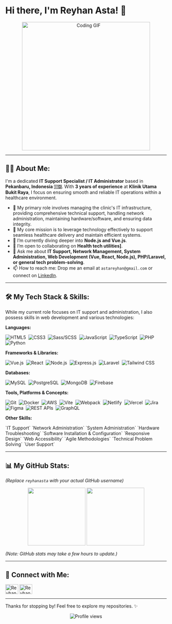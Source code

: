 # Hi there, I'm Reyhan Asta! 👋

<p align="center">
  <a href="coding cat">
    <img src="https://media.giphy.com/media/v1.Y2lkPTc5MGI3NjExNndqMnJxeHJ6em90NTY3OG55dHI3dzVleDZ6anNyeDVqbjhsNnZvMyZlcD12MV9naWZzX3NlYXJjaCZjdD1n/VbnUQpnihPSIgIXuZv/giphy.gif" alt="Coding GIF" width="400"/>
  </a>
</p>

---

## 👨‍💻 About Me:

I'm a dedicated **IT Support Specialist / IT Administrator** based in **Pekanbaru, Indonesia 🇮🇩**. With **3 years of experience** at **Klinik Utama Bukit Raya**, I focus on ensuring smooth and reliable IT operations within a healthcare environment.

* 🏥 My primary role involves managing the clinic's IT infrastructure, providing comprehensive technical support, handling network administration, maintaining hardware/software, and ensuring data integrity.
* 🚀 My core mission is to leverage technology effectively to support seamless healthcare delivery and maintain efficient systems.
* 🌱 I’m currently diving deeper into **Node.js and Vue.js**.
* 👯 I’m open to collaborating on **Health tech utilities]**.
* 💬 Ask me about **IT Support, Network Management, System Administration, Web Development (Vue, React, Node.js), PHP/Laravel, or general tech problem-solving**.
* 📫 How to reach me: Drop me an email at `astareyhan@gmail.com` or connect on [LinkedIn](https://www.linkedin.com/in/reyhanasta).


---

## 🛠️ My Tech Stack & Skills:

While my current role focuses on IT support and administration, I also possess skills in web development and various technologies:

**Languages:**
<p>
  <img src="https://img.shields.io/badge/HTML5-[Color]?style=for-the-badge&logo=html5&logoColor=white" alt="HTML5"/>&nbsp;
  <img src="https://img.shields.io/badge/CSS3-[Color]?style=for-the-badge&logo=css3&logoColor=white" alt="CSS3"/>&nbsp;
  <img src="https://img.shields.io/badge/Sass-[Color]?style=for-the-badge&logo=sass&logoColor=white" alt="Sass/SCSS"/>&nbsp;
  <img src="https://img.shields.io/badge/JavaScript-[Color]?style=for-the-badge&logo=javascript&logoColor=white" alt="JavaScript"/>&nbsp;
  <img src="https://img.shields.io/badge/TypeScript-[Color]?style=for-the-badge&logo=typescript&logoColor=white" alt="TypeScript"/>&nbsp;
  <img src="https://img.shields.io/badge/PHP-[Color]?style=for-the-badge&logo=php&logoColor=white" alt="PHP"/>&nbsp;
  <img src="https://img.shields.io/badge/Python-[Color]?style=for-the-badge&logo=python&logoColor=white" alt="Python"/>&nbsp;
  </p>

**Frameworks & Libraries:**
<p>
  <img src="https://img.shields.io/badge/Vue.js-[Color]?style=for-the-badge&logo=vue.js&logoColor=white" alt="Vue.js"/>&nbsp;
  <img src="https://img.shields.io/badge/React-[Color]?style=for-the-badge&logo=react&logoColor=white" alt="React"/>&nbsp;
  <img src="https://img.shields.io/badge/Node.js-[Color]?style=for-the-badge&logo=node.js&logoColor=white" alt="Node.js"/>&nbsp;
  <img src="https://img.shields.io/badge/Express-[Color]?style=for-the-badge&logo=express&logoColor=white" alt="Express.js"/>&nbsp;
  <img src="https://img.shields.io/badge/Laravel-[Color]?style=for-the-badge&logo=laravel&logoColor=white" alt="Laravel"/>&nbsp;
  <img src="https://img.shields.io/badge/Tailwind_CSS-[Color]?style=for-the-badge&logo=tailwindcss&logoColor=white" alt="Tailwind CSS"/>&nbsp;
  </p>

**Databases:**
<p>
  <img src="https://img.shields.io/badge/MySQL-[Color]?style=for-the-badge&logo=mysql&logoColor=white" alt="MySQL"/>&nbsp;
  <img src="https://img.shields.io/badge/PostgreSQL-[Color]?style=for-the-badge&logo=postgresql&logoColor=white" alt="PostgreSQL"/>&nbsp;
  <img src="https://img.shields.io/badge/MongoDB-[Color]?style=for-the-badge&logo=mongodb&logoColor=white" alt="MongoDB"/>&nbsp;
  <img src="https://img.shields.io/badge/Firebase-[Color]?style=for-the-badge&logo=firebase&logoColor=white" alt="Firebase"/>&nbsp;
  </p>

**Tools, Platforms & Concepts:**
<p>
  <img src="https://img.shields.io/badge/Git-F05032?style=for-the-badge&logo=git&logoColor=white" alt="Git"/>&nbsp;
  <img src="https://img.shields.io/badge/Docker-[Color]?style=for-the-badge&logo=docker&logoColor=white" alt="Docker"/>&nbsp;
  <img src="https://img.shields.io/badge/AWS-[Color]?style=for-the-badge&logo=amazon-aws&logoColor=white" alt="AWS"/>&nbsp;
  <img src="https://img.shields.io/badge/Vite-[Color]?style=for-the-badge&logo=vite&logoColor=white" alt="Vite"/>&nbsp;
  <img src="https://img.shields.io/badge/Webpack-[Color]?style=for-the-badge&logo=webpack&logoColor=white" alt="Webpack"/>&nbsp;
  <img src="https://img.shields.io/badge/Netlify-[Color]?style=for-the-badge&logo=netlify&logoColor=white" alt="Netlify"/>&nbsp;
  <img src="https://img.shields.io/badge/Vercel-[Color]?style=for-the-badge&logo=vercel&logoColor=white" alt="Vercel"/>&nbsp;
  <img src="https://img.shields.io/badge/Jira-[Color]?style=for-the-badge&logo=jira&logoColor=white" alt="Jira"/>&nbsp;
  <img src="https://img.shields.io/badge/Figma-[Color]?style=for-the-badge&logo=figma&logoColor=white" alt="Figma"/>&nbsp;
  <img src="https://img.shields.io/badge/REST_APIs-[Color]?style=for-the-badge&logo=dependabot&logoColor=white" alt="REST APIs"/>&nbsp; <img src="https://img.shields.io/badge/GraphQL-[Color]?style=for-the-badge&logo=graphql&logoColor=white" alt="GraphQL"/>&nbsp;
</p>

**Other Skills:**
<p>
  `IT Support` `Network Administration` `System Administration` `Hardware Troubleshooting` `Software Installation & Configuration` `Responsive Design` `Web Accessibility` `Agile Methodologies` `Technical Problem Solving` `User Support`
  </p>

---

## 📊 My GitHub Stats:

*(Replace `reyhanasta` with your actual GitHub username)*
<p align="center">
  <img height="180em" src="https://github-readme-stats.vercel.app/api?username=[Your GitHub Username]&show_icons=true&theme=radical&include_all_commits=true&count_private=true"/>
  <img height="180em" src="https://github-readme-stats.vercel.app/api/top-langs/?username=[Your GitHub Username]&layout=compact&langs_count=8&theme=radical"/>
</p>

*(Note: GitHub stats may take a few hours to update.)*

---

## 🔗 Connect with Me:

<p align="left">
<a href="https://www.linkedin.com/in/reyhanasta" target="blank"><img align="center" src="https://raw.githubusercontent.com/rahuldkjain/github-profile-readme-generator/master/src/images/icons/Social/linked-in-alt.svg" alt="Reyhan Asta's LinkedIn" height="30" width="40" /></a>
<a href="astareyhan.my.id" target="blank"><img align="center" src="https://raw.githubusercontent.com/rahuldkjain/github-profile-readme-generator/master/src/images/icons/Social/rss.svg" alt="Reyhan Asta's Website/Blog" height="30" width="40" /></a>
</p>

---

Thanks for stopping by! Feel free to explore my repositories. ✨

<p align="center">
  <img src="https://komarev.com/ghpvc/?username=reyhanasta&label=Profile%20Views&color=blueviolet&style=flat-square" alt="Profile views" />
</p>
